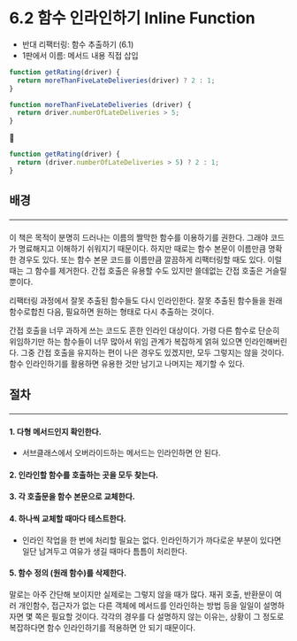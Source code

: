 # 6.2 함수 인라인하기 Inline Function

- 반대 리팩터링: 함수 추출하기 (6.1)
- 1판에서 이름: 메서드 내용 직접 삽입

```js
function getRating(driver) {
  return moreThanFiveLateDeliveries(driver) ? 2 : 1; 
}

function moreThanFiveLateDeliveries (driver) {
  return driver.numberOfLateDeliveries > 5; 
}
```
🔻
```js
function getRating(driver) {
  return (driver.numberOfLateDeliveries > 5) ? 2 : 1; 
}
```

## 배경 <hr>
#### 
이 책은 목적이 분명히 드러나는 이름의 짤막한 함수를 이용하기를 권한다. 그래야 코드가 명료해지고 이해하기 쉬워지기 때문이다. 하지만 때로는 함수 본문이 이름만큼 명확한 경우도 있다. 또는 함수 본문 코드를 이름만큼 깔끔하게 리팩터링할 때도 있다. 이럴 때는 그 함수를 제거한다. 간접 호출은 유용할 수도 있지만 쓸데없는 간접 호출은 거슬릴 뿐이다.

리팩터링 과정에서 잘못 추출된 함수들도 다시 인라인한다. 잘못 추출된 함수들을 원래 함수로합친 다음, 필요하면 원하는 형태로 다시 추출하는 것이다.

간접 호출을 너무 과하게 쓰는 코드도 흔한 인라인 대상이다. 가령 다른 함수로 단순히 위임하기만 하는 함수들이 너무 많아서 위임 관계가 복잡하게 얽혀 있으면 인라인해버린다. 그중 간접 호출을 유지하는 편이 나은 경우도 있겠지만, 모두 그렇지는 않을 것이다. 함수 인라인하기를 활용하면 유용한 것만 남기고 나머지는 제기할 수 있다.
## 절차 <hr>
#### 1. 다형 메서드인지 확인한다.
- 서브클래스에서 오버라이드하는 메서드는 인라인하면 안 된다.
#### 2. 인라인할 함수를 호출하는 곳을 모두 찾는다.
#### 3. 각 호출문을 함수 본문으로 교체한다.
#### 4. 하나씩 교체할 때마다 테스트한다. 
- 인라인 작업을 한 번에 처리할 필요는 없다. 인라인하기가 까다로운 부분이 있다면 일단 남겨두고 여유가 생길 때마다 틈틈이 처리한다.
#### 5. 함수 정의 (원래 함수)를 삭제한다.

말로는 아주 간단해 보이지만 실제로는 그렇지 않을 때가 많다. 재귀 호출, 반환문이 여러 개인함수, 접근자가 없는 다른 객체에 메서드를 인라인하는 방법 등을 일일이 설명하자면 몇 쪽은 필요할 것이다. 각각의 경우를 다 설명하지 않는 이유는, 상황이 그 정도로 복잡하다면 함수 인라인하기를 적용하면 안 되기 때문이다.